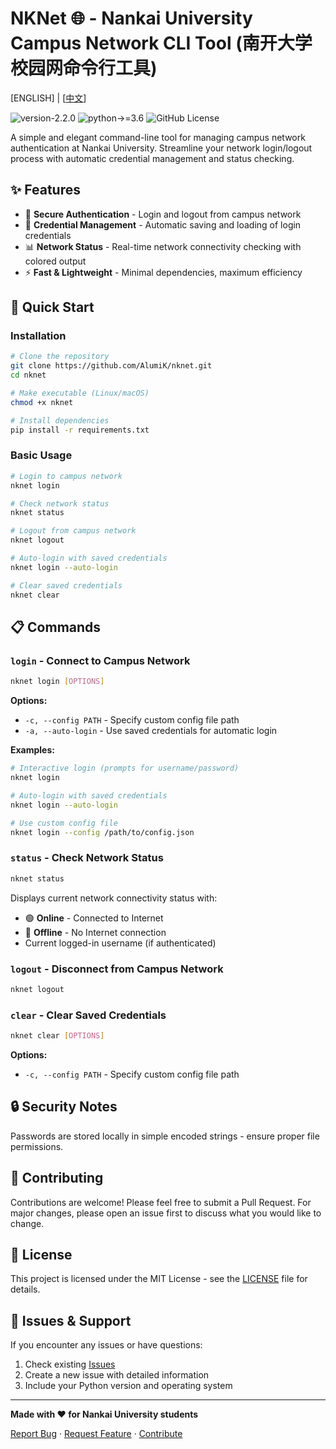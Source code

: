 # NKNet 🌐 - Nankai University Campus Network CLI Tool (南开大学校园网命令行工具)

[ENGLISH] | [[中文](README_zh.md)]

![version-2.2.0](https://img.shields.io/badge/version-2.2.0-blue)
![python->=3.6](https://img.shields.io/badge/python->=3.6-blue?logo=python&logoColor=white)
![GitHub License](https://img.shields.io/github/license/alumik/nknet)

A simple and elegant command-line tool for managing campus network authentication at Nankai University. Streamline your network login/logout process with automatic credential management and status checking.

## ✨ Features

- 🔐 **Secure Authentication** - Login and logout from campus network
- 💾 **Credential Management** - Automatic saving and loading of login credentials
- 📊 **Network Status** - Real-time network connectivity checking with colored output
- ⚡ **Fast & Lightweight** - Minimal dependencies, maximum efficiency

## 🚀 Quick Start

### Installation

```bash
# Clone the repository
git clone https://github.com/AlumiK/nknet.git
cd nknet

# Make executable (Linux/macOS)
chmod +x nknet

# Install dependencies
pip install -r requirements.txt
```

### Basic Usage

```bash
# Login to campus network
nknet login

# Check network status
nknet status

# Logout from campus network
nknet logout

# Auto-login with saved credentials
nknet login --auto-login

# Clear saved credentials
nknet clear
```

## 📋 Commands

### `login` - Connect to Campus Network

```bash
nknet login [OPTIONS]
```

**Options:**
- `-c, --config PATH` - Specify custom config file path
- `-a, --auto-login` - Use saved credentials for automatic login

**Examples:**
```bash
# Interactive login (prompts for username/password)
nknet login

# Auto-login with saved credentials
nknet login --auto-login

# Use custom config file
nknet login --config /path/to/config.json
```

### `status` - Check Network Status

```bash
nknet status
```

Displays current network connectivity status with:
- 🟢 **Online** - Connected to Internet
- 🔴 **Offline** - No Internet connection
- Current logged-in username (if authenticated)

### `logout` - Disconnect from Campus Network

```bash
nknet logout
```

### `clear` - Clear Saved Credentials

```bash
nknet clear [OPTIONS]
```

**Options:**
- `-c, --config PATH` - Specify custom config file path

## 🔒 Security Notes

Passwords are stored locally in simple encoded strings - ensure proper file permissions.

## 🤝 Contributing

Contributions are welcome! Please feel free to submit a Pull Request. For major changes, please open an issue first to discuss what you would like to change.

## 📝 License

This project is licensed under the MIT License - see the [LICENSE](LICENSE.md) file for details.

## 🐛 Issues & Support

If you encounter any issues or have questions:

1. Check existing [Issues](https://github.com/yourusername/nknet/issues)
2. Create a new issue with detailed information
3. Include your Python version and operating system

---

**Made with ❤️ for Nankai University students**

[Report Bug](https://github.com/AlumiK/nknet/issues) · [Request Feature](https://github.com/AlumiK/nknet/issues) · [Contribute](https://github.com/AlumiK/nknet/pulls)
